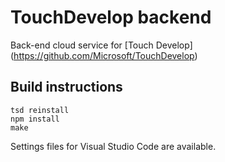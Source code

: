 # TouchDevelop backend

Back-end cloud service for [Touch Develop] (https://github.com/Microsoft/TouchDevelop)

## Build instructions

```
tsd reinstall
npm install
make
```

Settings files for Visual Studio Code are available.
